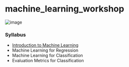 # machine_learning_workshop
![image](https://github.com/user-attachments/assets/95d0c7a7-5fe6-46ca-982a-dba2ff8b82b5)

### Syllabus
- [Introduction to Machine Learning](https://github.com/biplovgautam/aifoundations/blob/main/01-introduction/introduction.md)
- Machine Learning for Regression
- Machine Learning for Classification
- Evaluation Metrics for Classification
